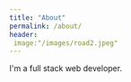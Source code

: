 ```yaml
---
title: "About"
permalink: /about/
header:
 image:"/images/road2.jpeg"
---
```


I'm a full stack web developer.


